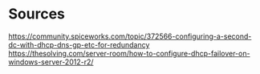 # Sources
https://community.spiceworks.com/topic/372566-configuring-a-second-dc-with-dhcp-dns-gp-etc-for-redundancy  
https://thesolving.com/server-room/how-to-configure-dhcp-failover-on-windows-server-2012-r2/
